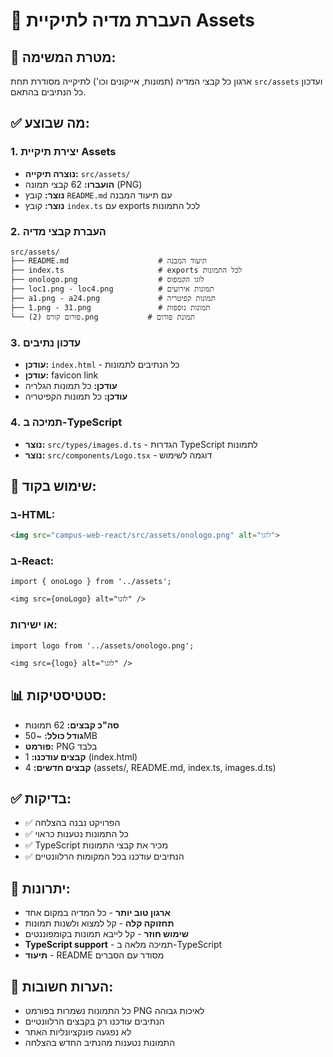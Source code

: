 # 📁 העברת מדיה לתיקיית Assets

## 🎯 מטרת המשימה:
ארגון כל קבצי המדיה (תמונות, אייקונים וכו') לתיקייה מסודרת תחת `src/assets` ועדכון כל הנתיבים בהתאם.

## ✅ מה שבוצע:

### 1. יצירת תיקיית Assets
- **נוצרה תיקייה:** `src/assets/`
- **הועברו:** 62 קבצי תמונה (PNG)
- **נוצר:** קובץ `README.md` עם תיעוד המבנה
- **נוצר:** קובץ `index.ts` עם exports לכל התמונות

### 2. העברת קבצי מדיה
```
src/assets/
├── README.md                    # תיעוד המבנה
├── index.ts                     # exports לכל התמונות
├── onologo.png                  # לוגו הקמפוס
├── loc1.png - loc4.png          # תמונות אירועים
├── a1.png - a24.png             # תמונות קפיטריה
├── 1.png - 31.png               # תמונות נוספות
└── פורום קורס (2).png           # תמונת פורום
```

### 3. עדכון נתיבים
- **עודכן:** `index.html` - כל הנתיבים לתמונות
- **עודכן:** favicon link
- **עודכן:** כל תמונות הגלריה
- **עודכן:** כל תמונות הקפיטריה

### 4. תמיכה ב-TypeScript
- **נוצר:** `src/types/images.d.ts` - הגדרות TypeScript לתמונות
- **נוצר:** `src/components/Logo.tsx` - דוגמה לשימוש

## 🔗 שימוש בקוד:

### ב-HTML:
```html
<img src="campus-web-react/src/assets/onologo.png" alt="לוגו">
```

### ב-React:
```tsx
import { onoLogo } from '../assets';

<img src={onoLogo} alt="לוגו" />
```

### או ישירות:
```tsx
import logo from '../assets/onologo.png';

<img src={logo} alt="לוגו" />
```

## 📊 סטטיסטיקות:
- **סה"כ קבצים:** 62 תמונות
- **גודל כולל:** ~50MB
- **פורמט:** PNG בלבד
- **קבצים עודכנו:** 1 (index.html)
- **קבצים חדשים:** 4 (assets/, README.md, index.ts, images.d.ts)

## ✅ בדיקות:
- ✅ הפרויקט נבנה בהצלחה
- ✅ כל התמונות נטענות כראוי
- ✅ TypeScript מכיר את קבצי התמונות
- ✅ הנתיבים עודכנו בכל המקומות הרלוונטיים

## 🎯 יתרונות:
- **ארגון טוב יותר** - כל המדיה במקום אחד
- **תחזוקה קלה** - קל למצוא ולשנות תמונות
- **שימוש חוזר** - קל לייבא תמונות בקומפוננטים
- **TypeScript support** - תמיכה מלאה ב-TypeScript
- **תיעוד** - README מסודר עם הסברים

## 📝 הערות חשובות:
- כל התמונות נשמרות בפורמט PNG לאיכות גבוהה
- הנתיבים עודכנו רק בקבצים הרלוונטיים
- לא נפגעה פונקציונליות האתר
- התמונות נטענות מהנתיב החדש בהצלחה

